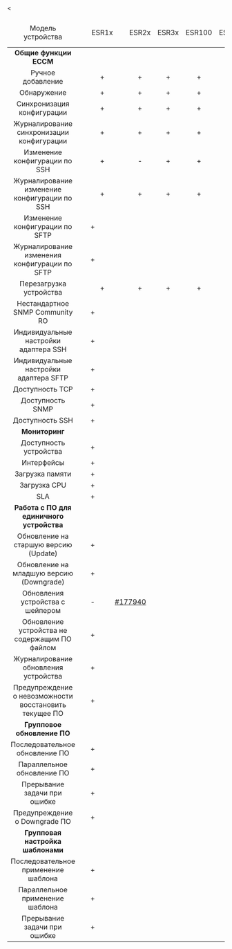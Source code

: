 <table>
<thead>
<td colspan="11" align="center">Модель устройства</td>
<td colspan="11" align="center">ESR1x</td>
<td colspan="11" align="center">ESR2x</td><
<td colspan="11" align="center">ESR3x</td>
<td colspan="11" align="center">ESR100</td>
<td colspan="11" align="center">ESR1000</td>
<td colspan="11" align="center">ESR1200</td>
<td colspan="11" align="center">ESR15xx</td>
<td colspan="11" align="center">ESR1700</td>
<td colspan="11" align="center">ESR3100</td>
<td colspan="11" align="center">ESR15</td>
<td colspan="11" align="center">ESR3200</td>
<td colspan="11" align="center">ESR31</td>
<td colspan="11" align="center">Задача в Redmine</td>
</thead>
<tbody>

<tr>
<td colspan="11" align="center"><b>Общие функции ECCM</b></td>
</tr>

<tr>
<td colspan="11" align="center">Ручное добавление</td>
<td colspan="11" align="center">+</td>
<td colspan="11" align="center">+</td>
<td colspan="11" align="center">+</td>
<td colspan="11" align="center">+</td>
<td colspan="11" align="center">+</td>
<td colspan="11" align="center">+</td>
<td colspan="11" align="center">+</td>
<td colspan="11" align="center">+</td>
<td colspan="11" align="center">+</td>
<td colspan="11" align="center">+</td>
<td colspan="11" align="center">+</td>
<td colspan="11" align="center">+</td>
<td colspan="11" align="center">##</td>
</tr>


<td colspan="11" align="center">Обнаружение</td>
<td colspan="11" align="center">+</td>
<td colspan="11" align="center">+</td>
<td colspan="11" align="center">+</td>
<td colspan="11" align="center">+</td>
<td colspan="11" align="center">+</td>
<td colspan="11" align="center">+</td>
<td colspan="11" align="center">+</td>
<td colspan="11" align="center">+</td>
<td colspan="11" align="center">+</td>
<td colspan="11" align="center">+</td>
<td colspan="11" align="center">+</td>
<td colspan="11" align="center">-</td>
<td colspan="11" align="center">##</td>



<tr>
<td colspan="11" align="center">Синхронизация конфигурации</td>
<td colspan="11" align="center">+</td>
<td colspan="11" align="center">+</td>
<td colspan="11" align="center">+</td>
<td colspan="11" align="center">+</td>
<td colspan="11" align="center">+</td>
<td colspan="11" align="center">+</td>
<td colspan="11" align="center">+</td>
<td colspan="11" align="center">-</td>
<td colspan="11" align="center">+</td>
<td colspan="11" align="center">+</td>
<td colspan="11" align="center">+</td>
<td colspan="11" align="center">+</td>
<td colspan="11" align="center">##</td>
</tr>

<tr>
<td colspan="11" align="center">Журналирование синхронизации конфигурации</td>
<td colspan="11" align="center">+</td>
<td colspan="11" align="center">+</td>
<td colspan="11" align="center">+</td>
<td colspan="11" align="center">+</td>
<td colspan="11" align="center">+</td>
<td colspan="11" align="center">+</td>
<td colspan="11" align="center">+</td>
<td colspan="11" align="center">+</td>
<td colspan="11" align="center">+</td>
<td colspan="11" align="center">+</td>
<td colspan="11" align="center">+</td>
<td colspan="11" align="center">+</td>
<td colspan="11" align="center">##</td>
</tr>

<tr>
<td colspan="11" align="center">Изменение конфигурации по SSH</td>
<td colspan="11" align="center">+</td>
<td colspan="11" align="center">-</td>
<td colspan="11" align="center">+</td>
<td colspan="11" align="center">+</td>
<td colspan="11" align="center">+</td>
<td colspan="11" align="center">-</td>
<td colspan="11" align="center">+</td>
<td colspan="11" align="center">-</td>
<td colspan="11" align="center">+</td>
<td colspan="11" align="center">+</td>
<td colspan="11" align="center">+</td>
<td colspan="11" align="center">-</td>
<td colspan="11" align="center">##</td>
</tr>

<tr>
<td colspan="11" align="center">Журналирование изменение конфигурации по SSH</td>
<td colspan="11" align="center">+</td>
<td colspan="11" align="center">+</td>
<td colspan="11" align="center">+</td>
<td colspan="11" align="center">+</td>
<td colspan="11" align="center">+</td>
<td colspan="11" align="center">+</td>
<td colspan="11" align="center">+</td>
<td colspan="11" align="center">+</td>
<td colspan="11" align="center">+</td>
<td colspan="11" align="center">+</td>
<td colspan="11" align="center">+</td>
<td colspan="11" align="center">+</td>
<td colspan="11" align="center">##</td>
</tr>

<tr>
<td colspan="11" align="center">Изменение конфигурации по SFTP</td>
<td colspan="9" align="center">+</td>
<td colspan="11" align="center"></td>
</tr>

<tr>
<td colspan="11" align="center">Журналирование изменения конфигурации по SFTP</td>
<td colspan="9" align="center">+</td>
<td colspan="11" align="center"></td>
<tr>

<tr>
<td colspan="11" align="center">Перезагрузка устройства</td>
<td colspan="11" align="center">+</td>
<td colspan="11" align="center">+</td>
<td colspan="11" align="center">+</td>
<td colspan="11" align="center">+</td>
<td colspan="11" align="center">+</td>
<td colspan="11" align="center">-</td>
<td colspan="11" align="center">+</td>
<td colspan="11" align="center">-</td>
<td colspan="11" align="center">+</td>
<td colspan="11" align="center">+</td>
<td colspan="11" align="center">+</td>
<td colspan="11" align="center">+</td>
<td colspan="11" align="center">##</td>
</tr>

<tr>
<td colspan="11" align="center">Нестандартное SNMP Community RO</td>
<td colspan="9" align="center">+</td>
<td colspan="11" align="center"></td>
</tr>

<tr>
<td colspan="11" align="center">Индивидуальные настройки адаптера SSH</td>
<td colspan="9" align="center">+</td>
<td colspan="11" align="center"></td>
</tr>

<tr>
<td colspan="11" align="center">Индивидуальные настройки адаптера SFTP</td>
<td colspan="9" align="center">+</td>
<td colspan="11" align="center"></td>
</tr>

<tr>
<td colspan="11" align="center">Доступность TCP</td>
<td colspan="9" align="center">+</td>
<td colspan="11" align="center"></td>
</tr>

<tr>
<td colspan="11" align="center">Доступность SNMP</td>
<td colspan="9" align="center">+</td>
<td colspan="11" align="center"></td>
</tr>

<tr>
<td colspan="11" align="center">Доступность SSH</td>
<td colspan="9" align="center">+</td>
<td colspan="11" align="center"></td>
</tr>

<tr>
<td colspan="11" align="center"><b>Мониторинг</b></td>
</tr>

<tr>
<td colspan="11" align="center">Доступность устройства</td>
<td colspan="9" align="center">+</td>
<td colspan="11" align="center"></td>
</tr>

<tr>
<td colspan="11" align="center">Интерфейсы</td>
<td colspan="9" align="center">+</td>
<td colspan="11" align="center"></td>
</tr>

<tr>
<td colspan="11" align="center">Загрузка памяти</td>
<td colspan="9" align="center">+</td>
<td colspan="11" align="center"></td>
</tr>

<tr>
<td colspan="11" align="center">Загрузка CPU</td>
<td colspan="9" align="center">+</td>
<td colspan="11" align="center"></td>
</tr>

<tr>
<td colspan="11" align="center">SLA</td>
<td colspan="9" align="center">+</td>
<td colspan="11" align="center"></td>
</tr>

<tr>
<td colspan="11" align="center"><b>Работа с ПО для единичного устройства</b></td>
</tr>

<tr>
<td colspan="11" align="center">Обновление на старшую версию (Update)</td>
<td colspan="9" align="center">+</td>
<td colspan="11" align="center"></td>
</tr>

<tr>
<td colspan="11" align="center">Обновление на младшую версию (Downgrade)</td>
<td colspan="9" align="center">+</td>
<td colspan="11" align="center"></td>
</tr>

<tr>
<td colspan="11" align="center">Обновления устройства с шейпером</td>
<td colspan="9" align="center">-</td>
<td colspan="11" align="center"><a href="http://red.eltex.loc/issues/177940">#177940</a></td>
</tr>

<tr>
<td colspan="11" align="center">Обновление устройства не содержащим ПО файлом</td>
<td colspan="9" align="center">+</td>
<td colspan="11" align="center"></td>
</tr>

<tr>
<td colspan="11" align="center">Журналирование обновления устройства</td>
<td colspan="9" align="center">+</td>
<td colspan="11" align="center"></td>
</tr>

<tr>
<td colspan="11" align="center">Предупреждение о невозможности восстановить текущее ПО</td>
<td colspan="9" align="center">+</td>
<td colspan="11" align="center"></td>
</tr>

<tr>
<td colspan="11" align="center"><b>Групповое обновление ПО</b></td>
</tr>

<tr>
<td colspan="11" align="center">Последовательное обновление ПО</td>
<td colspan="9" align="center">+</td>
<td colspan="11" align="center"></td>
</tr>

<tr>
<td colspan="11" align="center">Параллельное обновление ПО</td>
<td colspan="9" align="center">+</td>
<td colspan="11" align="center"></td>
</tr>

<tr>
<td colspan="11" align="center">Прерывание задачи при ошибке</td>
<td colspan="9" align="center">+</td>
<td colspan="11" align="center"></td>
</tr>

<tr>
<td colspan="11" align="center">Предупреждение о Downgrade ПО</td>
<td colspan="9" align="center">+</td>
<td colspan="11" align="center"></td>
</tr>

<tr>
<td colspan="11" align="center"><b>Групповая настройка шаблонами</b></td>
</tr>

<tr>
<td colspan="11" align="center">Последовательное применение шаблона</td>
<td colspan="9" align="center">+</td>
<td colspan="11" align="center"></td>
</tr>

<tr>
<td colspan="11" align="center">Параллельное применение шаблона</td>
<td colspan="9" align="center">+</td>
<td colspan="11" align="center"></td>
</tr>

<tr>
<td colspan="11" align="center">Прерывание задачи при ошибке</td>
<td colspan="9" align="center">+</td>
<td colspan="11" align="center"></td>
</tbody>
</table>
